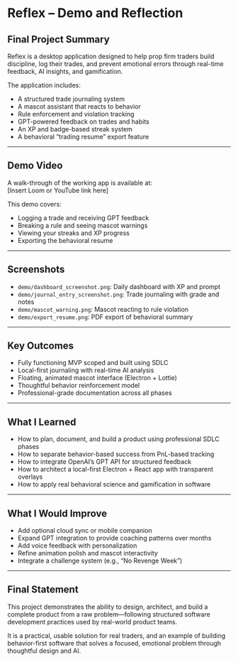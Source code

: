 # Reflex – Demo and Reflection

## Final Project Summary

Reflex is a desktop application designed to help prop firm traders build discipline, log their trades, and prevent emotional errors through real-time feedback, AI insights, and gamification.

The application includes:
- A structured trade journaling system
- A mascot assistant that reacts to behavior
- Rule enforcement and violation tracking
- GPT-powered feedback on trades and habits
- An XP and badge-based streak system
- A behavioral “trading resume” export feature

---

## Demo Video

A walk-through of the working app is available at:  
[Insert Loom or YouTube link here]

This demo covers:
- Logging a trade and receiving GPT feedback
- Breaking a rule and seeing mascot warnings
- Viewing your streaks and XP progress
- Exporting the behavioral resume

---

## Screenshots

- `demo/dashboard_screenshot.png`: Daily dashboard with XP and prompt
- `demo/journal_entry_screenshot.png`: Trade journaling with grade and notes
- `demo/mascot_warning.png`: Mascot reacting to rule violation
- `demo/export_resume.png`: PDF export of behavioral summary

---

## Key Outcomes

- Fully functioning MVP scoped and built using SDLC
- Local-first journaling with real-time AI analysis
- Floating, animated mascot interface (Electron + Lottie)
- Thoughtful behavior reinforcement model
- Professional-grade documentation across all phases

---

## What I Learned

- How to plan, document, and build a product using professional SDLC phases
- How to separate behavior-based success from PnL-based tracking
- How to integrate OpenAI’s GPT API for structured feedback
- How to architect a local-first Electron + React app with transparent overlays
- How to apply real behavioral science and gamification in software

---

## What I Would Improve

- Add optional cloud sync or mobile companion
- Expand GPT integration to provide coaching patterns over months
- Add voice feedback with personalization
- Refine animation polish and mascot interactivity
- Integrate a challenge system (e.g., “No Revenge Week”)

---

## Final Statement

This project demonstrates the ability to design, architect, and build a complete product from a raw problem—following structured software development practices used by real-world product teams.

It is a practical, usable solution for real traders, and an example of building behavior-first software that solves a focused, emotional problem through thoughtful design and AI.

